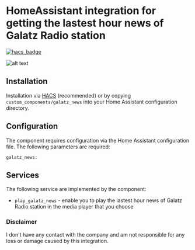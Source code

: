 # HomeAssistant integration for getting the lastest hour news of Galatz Radio station

[![hacs_badge](https://img.shields.io/badge/HACS-Custom-orange.svg)](https://github.com/custom-components/hacs)

![alt text](https://upload.wikimedia.org/wikipedia/he/thumb/3/30/GaltzLogo.svg/1200px-GaltzLogo.svg.png)


## Installation

Installation via [HACS](https://hacs.xyz/) (recommended) or by copying `custom_components/galatz_news` into your Home Assistant configuration directory.

## Configuration

The component requires configuration via the Home Assistant configuration file. The following parameters are required:

    galatz_news:

## Services

The following service are implemented by the component:
- `play_galatz_news` - enable you to play the lastest hour news of Galatz Radio station in the media player that you choose

### Disclaimer
I don't have any contact with the company and am not responsible for any loss or damage caused by this integration.
